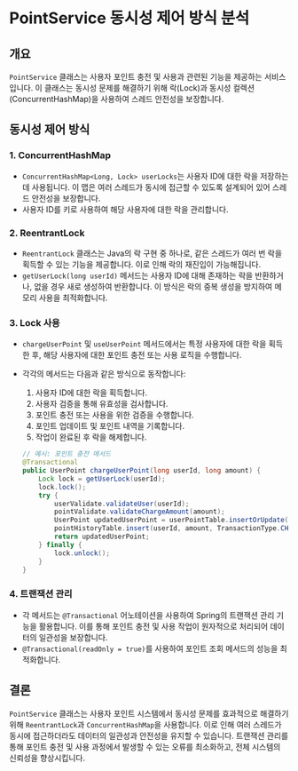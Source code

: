# PointService 동시성 제어 방식 분석

## 개요
`PointService` 클래스는 사용자 포인트 충전 및 사용과 관련된 기능을 제공하는 서비스입니다. 이 클래스는 동시성 문제를 해결하기 위해 락(Lock)과 동시성 컬렉션(ConcurrentHashMap)을 사용하여 스레드 안전성을 보장합니다.

## 동시성 제어 방식

### 1. ConcurrentHashMap
- `ConcurrentHashMap<Long, Lock> userLocks`는 사용자 ID에 대한 락을 저장하는 데 사용됩니다. 이 맵은 여러 스레드가 동시에 접근할 수 있도록 설계되어 있어 스레드 안전성을 보장합니다.
- 사용자 ID를 키로 사용하여 해당 사용자에 대한 락을 관리합니다.

### 2. ReentrantLock
- `ReentrantLock` 클래스는 Java의 락 구현 중 하나로, 같은 스레드가 여러 번 락을 획득할 수 있는 기능을 제공합니다. 이로 인해 락의 재진입이 가능해집니다.
- `getUserLock(long userId)` 메서드는 사용자 ID에 대해 존재하는 락을 반환하거나, 없을 경우 새로 생성하여 반환합니다. 이 방식은 락의 중복 생성을 방지하여 메모리 사용을 최적화합니다.

### 3. Lock 사용
- `chargeUserPoint` 및 `useUserPoint` 메서드에서는 특정 사용자에 대한 락을 획득한 후, 해당 사용자에 대한 포인트 충전 또는 사용 로직을 수행합니다.
- 각각의 메서드는 다음과 같은 방식으로 동작합니다:
    1. 사용자 ID에 대한 락을 획득합니다.
    2. 사용자 검증을 통해 유효성을 검사합니다.
    3. 포인트 충전 또는 사용을 위한 검증을 수행합니다.
    4. 포인트 업데이트 및 포인트 내역을 기록합니다.
    5. 작업이 완료된 후 락을 해제합니다.

    ```java
    // 예시: 포인트 충전 메서드
    @Transactional
    public UserPoint chargeUserPoint(long userId, long amount) {
        Lock lock = getUserLock(userId);
        lock.lock();
        try {
            userValidate.validateUser(userId);
            pointValidate.validateChargeAmount(amount);
            UserPoint updatedUserPoint = userPointTable.insertOrUpdate(userId, amount);
            pointHistoryTable.insert(userId, amount, TransactionType.CHARGE, System.currentTimeMillis());
            return updatedUserPoint;
        } finally {
            lock.unlock();
        }
    }
    ```

### 4. 트랜잭션 관리
- 각 메서드는 `@Transactional` 어노테이션을 사용하여 Spring의 트랜잭션 관리 기능을 활용합니다. 이를 통해 포인트 충전 및 사용 작업이 원자적으로 처리되어 데이터의 일관성을 보장합니다.
- `@Transactional(readOnly = true)`를 사용하여 포인트 조회 메서드의 성능을 최적화합니다.

## 결론
`PointService` 클래스는 사용자 포인트 시스템에서 동시성 문제를 효과적으로 해결하기 위해 `ReentrantLock`과 `ConcurrentHashMap`을 사용합니다. 이로 인해 여러 스레드가 동시에 접근하더라도 데이터의 일관성과 안전성을 유지할 수 있습니다. 트랜잭션 관리를 통해 포인트 충전 및 사용 과정에서 발생할 수 있는 오류를 최소화하고, 전체 시스템의 신뢰성을 향상시킵니다.
